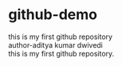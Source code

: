 # github-demo
this is my first github repository
<br>
author-aditya kumar dwivedi
<br>
this is my first github repository.
